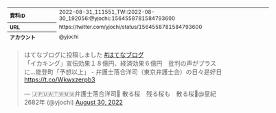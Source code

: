 <table style="font-size: 9pt; width: 610px; margin-bottom: 20px; height: 80px;">
<tbody>
    <tr>
        <th align=left>資料ID</th>
        <td align=left>2022-08-31_111551_TW::2022-08-30_192056:@yjochi::1564558781584793600</td>
    </tr>
    <tr>
        <th align=left>URL</th>
        <td align=left>https://twitter.com/yjochi/status/1564558781584793600</td>
    </tr>
    <tr>
        <th align=left>アカウント</th>
        <td align=left>@yjochi</td>
    </tr>
    <tr>
        <th align=left>ユーザ名</th>
        <td align=left>🇯🇵🇺🇦🇹🇼🇲🇲弁護士落合洋司🌸 散る桜　残る桜も　散る桜🌸@皇紀2682年</td>
    </tr>
    <tr>
        <th align=left>ツイートの記録日時</th>
        <td align=left>2022-08-31_111551_</td>
    </tr>
</tbody>
</table>
<blockquote class="twitter-tweet" data-width="450"  data-lang="ja"><p lang="ja" dir="ltr">はてなブログに投稿しました <a href="https://twitter.com/hashtag/%E3%81%AF%E3%81%A6%E3%81%AA%E3%83%96%E3%83%AD%E3%82%B0?src=hash&amp;ref_src=twsrc%5Etfw">#はてなブログ</a><br>「イカキング」宣伝効果１８億円、経済効果６億円　批判の声がプラスに…能登町「予想以上」 - 弁護士落合洋司（東京弁護士会）の日々是好日<a href="https://t.co/Wkwxzerpb3">https://t.co/Wkwxzerpb3</a></p>&mdash; 🇯🇵🇺🇦🇹🇼🇲🇲弁護士落合洋司🌸 散る桜　残る桜も　散る桜🌸@皇紀2682年 (@yjochi) <a href="https://twitter.com/yjochi/status/1564558781584793600?ref_src=twsrc%5Etfw">August 30, 2022</a></blockquote>
<script async src="https://platform.twitter.com/widgets.js" charset="utf-8"></script>


